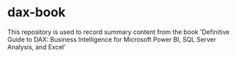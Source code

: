 # dax-book
This repository is used to record summary content from the book 'Definitive Guide to DAX: Business Intelligence for Microsoft Power BI, SQL Server Analysis, and Excel'
